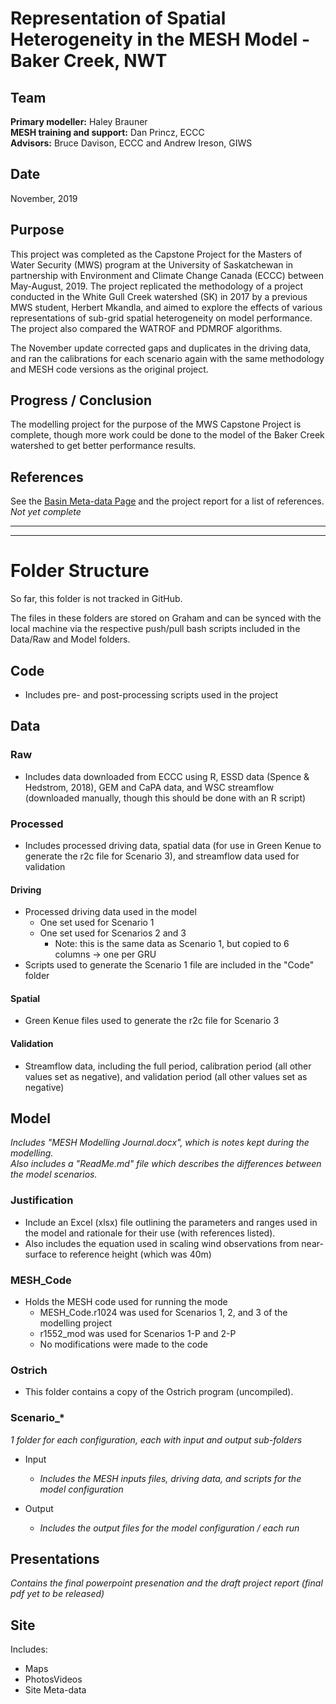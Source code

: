 # Representation of Spatial Heterogeneity in the MESH Model - Baker Creek, NWT

## Team
  **Primary modeller:** Haley Brauner  
  **MESH training and support:** Dan Princz, ECCC  
  **Advisors:** Bruce Davison, ECCC and Andrew Ireson, GIWS  

## Date
November, 2019

## Purpose
  This project was completed as the Capstone Project for the Masters of Water Security (MWS) program at the University of Saskatchewan in partnership with Environment and Climate Change Canada (ECCC) between May-August, 2019. The project replicated the methodology of a project conducted in the White Gull Creek watershed (SK) in 2017 by a previous MWS student, Herbert Mkandla, and aimed to explore the effects of various representations of sub-grid spatial heterogeneity on model performance. The project also compared the WATROF and PDMROF algorithms.

  The November update corrected gaps and duplicates in the driving data, and ran the calibrations for each scenario again with the same methodology and MESH code versions as the original project.

## Progress / Conclusion
  The modelling project for the purpose of the MWS Capstone Project is complete, though more work could be done to the model of the Baker Creek watershed to get better performance results.

## References
  See the [Basin Meta-data Page](https://wiki.usask.ca/display/MESH/Basin+Meta-data) and the project report for a list of references. *Not yet complete*
___
___
# Folder Structure
So far, this folder is not tracked in GitHub.

The files in these folders are stored on Graham and can be synced with the local machine via the respective push/pull bash scripts included in the Data/Raw and Model folders.

## Code
- Includes pre- and post-processing scripts used in the project

## Data

### Raw
- Includes data downloaded from ECCC using R, ESSD data (Spence & Hedstrom, 2018), GEM and CaPA data, and WSC streamflow (downloaded manually, though this should be done with an R script)

### Processed
- Includes processed driving data, spatial data (for use in Green Kenue to generate the r2c file for Scenario 3), and streamflow data used for validation

#### Driving
- Processed driving data used in the model
  - One set used for Scenario 1
  - One set used for Scenarios 2 and 3
    - Note: this is the same data as Scenario 1, but copied to 6 columns -> one per GRU
- Scripts used to generate the Scenario 1 file are included in the "Code" folder

#### Spatial
- Green Kenue files used to generate the r2c file for Scenario 3

#### Validation
- Streamflow data, including the full period, calibration period (all other values set as negative), and validation period (all other values set as negative)

## Model
*Includes "MESH Modelling Journal.docx", which is notes kept during the modelling.  
Also includes a "ReadMe.md" file which describes the differences between the model scenarios.*

### Justification
- Include an Excel (xlsx) file outlining the parameters and ranges used in the model and rationale for their use (with references listed).
- Also includes the equation used in scaling wind observations from near-surface to reference height (which was 40m)

### MESH_Code
- Holds the MESH code used for running the mode
  - MESH_Code.r1024 was used for Scenarios 1, 2, and 3 of the modelling project
  - r1552_mod was used for Scenarios 1-P and 2-P
  - No modifications were made to the code

### Ostrich
- This folder contains a copy of the Ostrich program (uncompiled).

### Scenario_*
*1 folder for each configuration, each with input and output sub-folders*

- Input  
  - *Includes the MESH inputs files, driving data, and scripts for the model configuration*

- Output
  - *Includes the output files for the model configuration / each run*

## Presentations
*Contains the final powerpoint presenation and the draft project report (final pdf yet to be released)*

## Site
Includes:
- Maps
- PhotosVideos
- Site Meta-data
